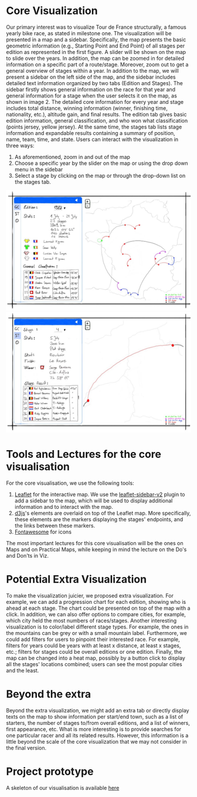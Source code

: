 # Core Visualization

Our primary interest was to visualize Tour de France structurally, a famous yearly bike race, as stated in milestone one. The visualization will be presented in a map and a sidebar. Specifically, the map presents the basic geometric information (e.g., Starting Point and End Point) of all stages per edition as represented in the first figure. A slider will be shown on the map to slide over the years. In addition, the map can be zoomed in for detailed information on a specific part of a route/stage.
Moreover, zoom out to get a general overview of stages within a year. In addition to the map, we will present a sidebar on the left side of the map, and the sidebar includes detailed text information organized by two tabs (Edition and Stages). The sidebar firstly shows general information on the race for that year and general information for a stage when the user selects it on the map, as shown in image 2. The detailed core information for every year and stage includes total distance, winning information (winner, finishing time, nationality, etc.), altitude gain, and final results.
The edition tab gives basic edition information, general classification, and who won what classification (points jersey, yellow jersey). At the same time, the stages tab lists stage information and expandable results containing a summary of position, name, team, time, and state. Users can interact with the visualization in three ways:
1. As aforementioned, zoom in and out of the map
2. Choose a specific year by the slider on the map or using the drop down menu in the sidebar
3. Select a stage by clicking on the map or through the drop-down list on the stages tab.

![sketch_edition](/images/sketch_edition.jpg)
![sketch_stages](/images/sketch_stages.jpg)

# Tools and Lectures for the core visualisation
For the core visualisation, we use the following tools:
1. [Leaflet](https://leafletjs.com/) for the interactive map. We use the [leaflet-sidebar-v2](https://github.com/noerw/leaflet-sidebar-v2) plugin to add a sidebar to the map, which will be used to display additional information and to interact with the map.
2. [d3js](https://d3js.org/)'s elements are overlaid on top of the Leaflet map. More specifically, these elements are the markers displaying the stages' endpoints, and the links between these markers.
3. [Fontawesome](https://fontawesome.com) for icons

The most important lectures for this core visualisation will be the ones on Maps and on Practical Maps, while keeping in mind the lecture on the Do's and Don'ts in Viz.

# Potential Extra Visualization
To make the visualization juicier, we proposed extra visualization. For example, we can add a progression chart for each edition, showing who is ahead at each stage. The chart could be presented on top of the map with a click. In addition, we can also offer options to compare cities, for example, which city held the most numbers of races/stages. Another interesting visualization is to color/label different stage types. For example, the ones in the mountains can be grey or with a small mountain label. Furthermore, we could add filters for users to pinpoint their interested race. For example, filters for years could be years with at least x distance, at least x stages, etc.; filters for stages could be overall editions or one edition. Finally, the map can be changed into a heat map, possibly by a button click to display all the stages' locations combined; users can see the most popular cities and the least.

# Beyond the extra
Beyond the extra visualization, we might add an extra tab or directly display texts on the map to show information per start/end town, such as a list of starters, the number of stages to/from overall editions, and a list of winners, first appearance, etc. What is more interesting is to provide searches for one particular racer and all its related results. However, this information is a little beyond the scale of the core visualization that we may not consider in the final version.

# Project prototype
A skeleton of our visualisation is available [here](https://com-480-data-visualization.github.io/datavis-project-2022-datawiz/website/html/prototype.html)
